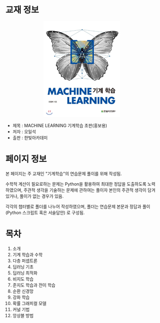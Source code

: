 # 교재 정보

<center><img src="bookcover.jpg" width="50%"></center>

- 제목 : MACHINE LEARNING 기계학습 초판(홍보용)
- 저자 : 오일석
- 출판 : 한빛아카데미

# 페이지 정보

본 페이지는 주 교재인 "기계학습"의 연습문제 풀이를 위해 작성됨.

수학적 계산이 필요로하는 문제는 Python을 활용하여 최대한 정답을 도출하도록 노력하였으며, 주관적 생각을 기술하는 문제에 관하여는 풀이자 본인의 주관적 생각이 담겨있거나, 풀이가 없는 경우가 있음.

각각의 챕터별로 폴더를 나누어 작성하였으며, 폴더는 연습문제 본문과 정답과 풀이 (Python 스크립트 혹은 서술답안) 로 구성됨.

# 목차

1. 소개
2. 기계 학습과 수학
3. 다층 퍼셉트론
4. 딥러닝 기초
5. 딥러닝 최적화
6. 비지도 학습
7. 준지도 학습과 전이 학습
8. 순환 신경망
9. 강화 학습
10. 확률 그래피컬 모델
11. 커널 기법
12. 앙상블 방법